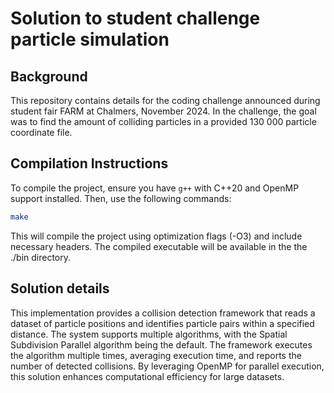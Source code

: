 # Solution to student challenge particle simulation
## Background

This repository contains details for the coding challenge announced during
student fair FARM at Chalmers, November 2024. In the challenge, the goal 
was to find the amount of colliding particles in a provided 130 000 particle 
coordinate file.

## Compilation Instructions

To compile the project, ensure you have `g++` with C++20 and OpenMP support 
installed. Then, use the following commands:

```sh
make
```

This will compile the project using optimization flags (-O3) and include 
necessary headers. The compiled executable will be available in the the 
./bin directory.

## Solution details

This implementation provides a collision detection framework that reads a dataset of particle positions and identifies particle pairs within a specified distance. The system supports multiple algorithms, with the Spatial Subdivision Parallel algorithm being the default. The framework executes the algorithm multiple times, averaging execution time, and reports the number of detected collisions. By leveraging OpenMP for parallel execution, this solution enhances computational efficiency for large datasets.
